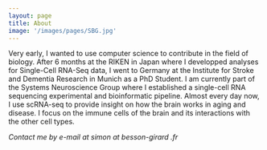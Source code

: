 ```yaml
---
layout: page
title: About
image: '/images/pages/SBG.jpg'
---
```


Very early, I wanted to use computer science to contribute in the field of biology. After 6 months at the RIKEN in Japan where I developped analyses for Single-Cell RNA-Seq data, I went to Germany at the Institute for Stroke and Dementia Research in Munich as a PhD Student. I am currently part of the Systems Neuroscience Group where I established a single-cell RNA sequencing experimental and bioinformatic pipeline. Almost every day now, I use scRNA-seq to provide insight on how the brain works in aging and disease. I focus on the immune cells of the brain and its interactions with the other cell types.

*Contact me by e-mail at simon at besson-girard .fr*
